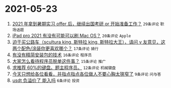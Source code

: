 # 2021-05-23

1. [2021 年拿到暑期实习 offer 后，继续出国考研 or 开始准备工作？](https://www.v2ex.com/t/778644) `29条评论` `职场话题`
1. [iPad pro 2021 有没有可能可以刷 Mac OS？](https://www.v2ex.com/t/778642) `20条评论` `Apple`
1. [迫于买公路车（scultura king, 斯特拉 king, 斯特拉大王），请问 v 友意见，这两个配色/涂装你更喜欢哪个？](https://www.v2ex.com/t/778633) `17条评论` `骑行`
1. [有没有精简安装包的技术](https://www.v2ex.com/t/778632) `16条评论` `程序员`
1. [大家怎么看待程序员脱单这件事？](https://www.v2ex.com/t/778639) `15条评论` `推广`
1. [求推荐 60%的键盘。题主程序员。](https://www.v2ex.com/t/778654) `12条评论` `机械键盘`
1. [今天只想给各位看看，并指点指点各位做人不要心胸太狭窄了](https://www.v2ex.com/t/778668) `9条评论` `问与答`
1. [usdt 负溢价了 能入吗](https://www.v2ex.com/t/778650) `6条评论` `投资`

